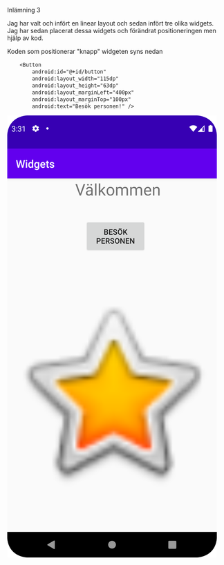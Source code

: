 
Inlämning 3

Jag har valt och infört en linear layout och sedan infört tre olika widgets. Jag har sedan placerat dessa widgets och förändrat positioneringen men hjälp av kod. 

Koden som positionerar "knapp" widgeten syns nedan

```
    <Button
        android:id="@+id/button"
        android:layout_width="115dp"
        android:layout_height="63dp"
        android:layout_marginLeft="400px"
        android:layout_marginTop="100px"
        android:text="Besök personen!" />
```



![](stjärna_foto.png)

